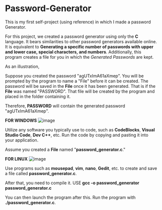 # Password-Generator
This is my first self-project (using reference) in which I made a password Generator.

For this project, we created a password generator using only the **C** language. It bears similarities to other password generators available online. It is equivalent to **Generating a specific number of passwords with upper and lower case, special characters, and numbers**. Additionally, this program creates a file for you in which the _Generated Passwords_ are kept. 

As an illustration,

Suppose you created the password "agUTxImA61aXmep". You will be prompted by the program to name a "File" before it can be created.
The password will be saved in the **File** once it has been generated. That is if the **File** was named "PASSWORD". That file will be created by the program and placed in the folder containing it.  

Therefore, **PASSWORD** will contain the generated password "agUTxImA61aXmep". 

**FOR WINDOWS** ![image](https://github.com/Makkkiiii/Password-Generator/assets/148240694/3bc78193-b1db-4997-b8b1-a77b74cc9c1c)


Utilize any software you typically use to code, such as **CodeBlocks**, **Visual Studio Code**, **Dev C++**, etc.
Run the code by copying and pasting it into your application.

Assume you created a **File** named "**password_generator.c**."

**FOR LINUX** ![image](https://github.com/Makkkiiii/Password-Generator/assets/148240694/d75da80c-3f20-42c3-86b5-925c7920d7e2)


Use programs such as **mousepad**, **vim**, **nano**, **Gedit**, etc. to create and save a file called **password_generator.c**.

After that, you need to compile it.
USE **gcc -o password_generator password_generator.c**

You can then launch the program after this.
Run the program with **./password_generator.c**.

